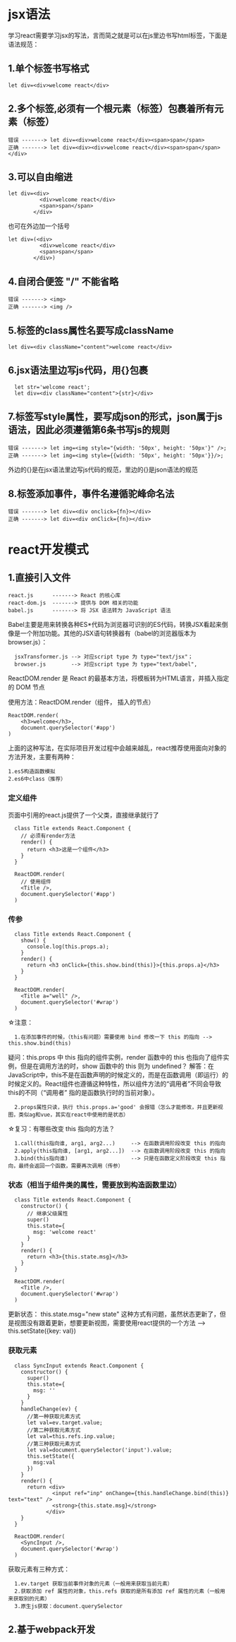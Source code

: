 # jsx语法
学习react需要学习jsx的写法，言而简之就是可以在js里边书写html标签，下面是语法规范：
## 1.单个标签书写格式
    let div=<div>welcome react</div>
    
## 2.多个标签,必须有一个根元素（标签）包裹着所有元素（标签）
    错误 -------> let div=<div>welcome react</div><span>span</span>      
    正确 -------> let div=<div><div>welcome react</div><span>span</span></div>
  
## 3.可以自由缩进
    let div=<div>
              <div>welcome react</div>
              <span>span</span>
            </div>
  也可在外边加一个括号
  
    let div=(<div>
              <div>welcome react</div>
              <span>span</span>
            </div>)
  
## 4.自闭合便签 "/" 不能省略
    错误 -------> <img>
    正确 -------> <img />
  
## 5.标签的class属性名要写成className
    let div=<div className="content">welcome react</div>
  
## 6.jsx语法里边写js代码，用{}包裹
      let str='welcome react';    
      let div=<div className="content">{str}</div>
  
## 7.标签写style属性，要写成json的形式，json属于js语法，因此必须遵循第6条书写js的规则
    错误 -------> let img=<img style="{width: '50px', height: '50px'}" />;
    正确 -------> let img=<img style={{width: '50px', height: '50px'}}/>;
  外边的{}是在jsx语法里边写js代码的规范，里边的{}是json语法的规范
    
## 8.标签添加事件，事件名遵循驼峰命名法
    错误 -------> let div=<div onclick={fn}></div>
    正确 -------> let div=<div onClick={fn}></div>

# react开发模式
## 1.直接引入文件
    react.js      -------> React 的核心库
    react-dom.js  -------> 提供与 DOM 相关的功能
    babel.js      -------> 将 JSX 语法转为 JavaScript 语法
    
  Babel主要是用来转换各种ES*代码为浏览器可识别的ES代码，转换JSX看起来倒像是一个附加功能。其他的JSX语句转换器有（babel的浏览器版本为browser.js）：
  
      jsxTransformer.js --> 对应script type 为 type="text/jsx"；
      browser.js        --> 对应script type 为 type="text/babel",
    
  ReactDOM.render 是 React 的最基本方法，将模板转为HTML语言，并插入指定的 DOM 节点
    
  使用方法：ReactDOM.render（组件， 插入的节点）
    
    ReactDOM.render(
        <h3>welcome</h3>,
        document.querySelector('#app')
    )
    
  上面的这种写法，在实际项目开发过程中会越来越乱，react推荐使用面向对象的方法开发，主要有两种：
  
    1.es5构造函数模拟
    2.es6中class（推荐）
      
### 定义组件
  页面中引用的react.js提供了一个父类，直接继承就行了
  
      class Title extends React.Component {
        // 必须有render方法
        render() {
          return <h3>这是一个组件</h3>
        }
      }

      ReactDOM.render(
        // 使用组件
        <Title />,
        document.querySelector('#app')
      )
      
### 传参
      class Title extends React.Component {
        show() {
          console.log(this.props.a);
        }
        render() {
          return <h3 onClick={this.show.bind(this)}>{this.props.a}</h3>
        }
      }

      ReactDOM.render(
        <Title a="well" />,
        document.querySelector('#wrap')
      )
        
  ☆注意：
  
      1.在添加事件的时候，（this有问题）需要使用 bind 修改一下 this 的指向 --> this.show.bind(this)

  疑问：this.props 中 this 指向的组件实例，render 函数中的 this 也指向了组件实例，但是在调用方法的时，show 函数中的 this 则为 undefined？
  解答：在JavaScript中，this不是在函数声明的时候定义的，而是在函数调用（即运行）的时候定义的。React组件也遵循这种特性，所以组件方法的“调用者”不同会导致this的不同（“调用者” 指的是函数执行时的当前对象）。
  
      2.props属性只读，执行 this.props.a='good' 会报错（怎么才能修改，并且更新视图，类似ag和vue，其实在react中使用的是状态）

  ☆复习：有哪些改变 this 指向的方法？
  
      1.call(this指向谁, arg1, arg2...)     --> 在函数调用阶段改变 this 的指向
      2.apply(this指向谁, [arg1, arg2...])  --> 在函数调用阶段改变 this 的指向
      3.bind(this指向谁)                    --> 只是在函数定义阶段改变 this 指向，最终会返回一个函数，需要再次调用（传参）
      
### 状态（相当于组件类的属性，需要放到构造函数里边）
      class Title extends React.Component {
        constructor() {
          // 继承父级属性
          super()
          this.state={
            msg: 'welcome react'
          }
        }
        render() {
          return <h3>{this.state.msg}</h3>
        }
      }

      ReactDOM.render(
        <Title />,
        document.querySelector('#wrap')
      )
      
  更新状态：
  this.state.msg="new state" 这种方式有问题，虽然状态更新了，但是视图没有跟着更新，想要更新视图，需要使用react提供的一个方法 --> this.setState({key: val})
      
### 获取元素
      class SyncInput extends React.Component {
        constructor() {
          super()
          this.state={
            msg: ''
          }
        }
        handleChange(ev) {
          //第一种获取元素方式
          let val=ev.target.value;
          //第二种获取元素方式
          let val=this.refs.inp.value;
          //第三种获取元素方式
          let val=document.querySelector('input').value;
          this.setState({
            msg:val
          })
        }
        render() {
          return <div>
                  <input ref="inp" onChange={this.handleChange.bind(this)} text="text" />
                  <strong>{this.state.msg}</strong>
                </div>
        }
      }

      ReactDOM.render(
        <SyncInput />,
        document.querySelector('#wrap')
      )
      
  获取元素有三种方式：
  
      1.ev.target 获取当前事件对象的元素（一般用来获取当前元素）
      2.获取添加 ref 属性的对象，this.refs 获取的是所有添加 ref 属性的元素（一般用来获取别的元素）
      3.原生js获取：document.querySelector
    
  ## 2.基于webpack开发
  
  
  
  
  
  
  
  
  
  
  
  
  
  
  
  
  
      
